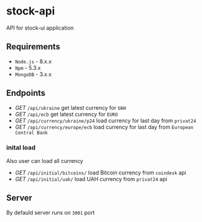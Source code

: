 # stock-api

API for stock-ui application

## Requirements

* `Node.js` - 8.x.x
* `Npm` - 5.3.x
* `MongoDB` - 3.x.x

## Endpoints

* *GET* `/api/ukraine` get latest currency for `UAH`
* *GET* `/api/ecb` get latest currency for `EURO`
* *GET* `/api/currency/ukraine/p24` load currency for last day from `privat24`
* *GET* `/api/currency/europe/ecb` load currency for last day from `European Central Bank`

### inital load

Also user can load all currency

* *GET* `/api/initial/bitcoins/` load Bitcoin currency from `coindesk` api
* *GET* `/api/initial/uah/` load UAH currency from `privat24` api

## Server

By defauld server runs on `3001` port